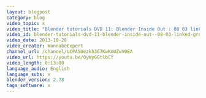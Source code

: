 ```yaml
---
layout: blogpost
category: blog
video_topic: x
video_title: "Blender tutorials DVD 11: Blender Inside Out : 08 03 linked groups"
video_id: blender-tutorials-dvd-11-blender-inside-out--08-03-linked-groups
video_date: 2013-10-28
video_creator: WannabeExpert
channel_url: /channel/UCPASUezkh367KwKmUZwV0EA
video_url: https://youtu.be/OyWyGGtlbCY
video_length: 0:13:00
language_audio: English
language_subs: x
blender_version: 2.78
tags_software: x
---
```

